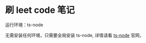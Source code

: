 # 刷 leet code 笔记

运行环境：ts-node

无需安装任何环境，只需要全局安装 ts-node, 详情请看 [ts-node](https://typestrong.org/ts-node/docs/usage) 官网，

